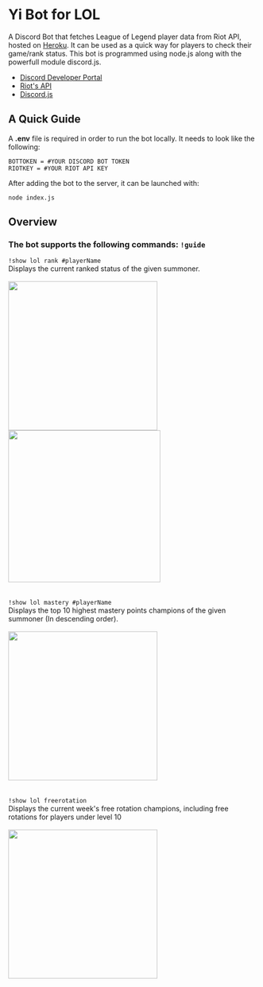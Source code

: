 # Yi Bot for LOL
A Discord Bot that fetches League of Legend player data from Riot API, hosted on [Heroku](https://dashboard.heroku.com/apps). It can be used as a quick way for players to check their game/rank status. This bot is programmed using node.js along with the powerfull module discord.js. <br/>
 - [Discord Developer Portal](https://discord.com/developers/docs/intro) <br/>
 - [Riot's API](https://developer.riotgames.com) <br/>
 - [Discord.js](https://discord.js.org/#/) <br/>

## A Quick Guide
A **.env** file is required in order to run the bot locally. It needs to look like the following:
```
BOTTOKEN = #YOUR DISCORD BOT TOKEN
RIOTKEY = #YOUR RIOT API KEY
```
After adding the bot to the server, it can be launched with:
```
node index.js
```

## Overview
### The bot supports the following commands: ```!guide```<br/>
``` !show lol rank #playerName ``` <br/>
Displays the current ranked status of the given summoner. <br/><br/>
<img src="https://github.com/StevenWu2001/Discord-Bot-for-LOL/blob/main/img/demo/showRank1.png" width = "300">
<img src="https://github.com/StevenWu2001/Discord-Bot-for-LOL/blob/main/img/demo/showRank2.png" width = "306"> <br/><br/><br/>
``` !show lol mastery #playerName ``` <br/>
Displays the top 10 highest mastery points champions of the given summoner (In descending order). <br/><br/>
<img src="https://github.com/StevenWu2001/Discord-Bot-for-LOL/blob/main/img/demo/mastery1.png" width = "300"> <br/><br/><br/>
``` !show lol freerotation ``` <br/>
Displays the current week's free rotation champions, including free rotations for players under level 10 <br/><br/>
<img src="https://github.com/StevenWu2001/Discord-Bot-for-LOL/blob/main/img/demo/freerotation1.png" width = "300">
